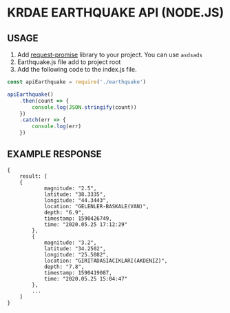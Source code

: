# KRDAE EARTHQUAKE API (NODE.JS)


## USAGE
1. Add [request-promise](https://www.npmjs.com/package/request-promise) library to your project. You can use `asdsads`
2. Earthquake.js file add to project root
3. Add the following code to the index.js file.
```javascript
const apiEarthquake = require('./earthquake')

apiEarthquake()
    .then(count => {
        console.log(JSON.stringify(count))
    })
    .catch(err => {
        console.log(err)
    })
```


## EXAMPLE RESPONSE
```
{
    result: [
	{
            magnitude: "2.5",
            latitude: "38.3335",
            longitude: "44.3443",
            location: "GELENLER-BASKALE(VAN)",
            depth: "6.9",
            timestamp: 1590426749,
            time: "2020.05.25 17:12:29"
        },
        {
            magnitude: "3.2",
            latitude: "34.2502",
            longitude: "25.5082",
            location: "GIRITADASIACIKLARI(AKDENIZ)",
            depth: "7.8",
            timestamp: 1590419087,
            time: "2020.05.25 15:04:47"
        },
        ...
    ]
}
```
